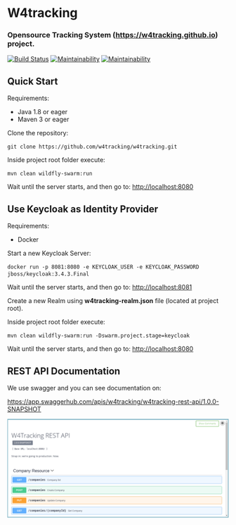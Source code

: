 # W4tracking
### Opensource Tracking System (https://w4tracking.github.io) project.

[![Build Status](https://travis-ci.org/w4tracking/w4tracking.svg?branch=master)](https://travis-ci.org/w4tracking/w4tracking)
[![Maintainability](https://api.codeclimate.com/v1/badges/ac6ef148cb63121b8272/maintainability)](https://codeclimate.com/github/w4tracking/w4tracking/maintainability)
[![Maintainability](https://sonarcloud.io/api/badges/gate?key=w4tracking)](https://sonarcloud.io/dashboard/index/w4tracking)

## Quick Start

Requirements:
- Java 1.8 or eager
- Maven 3 or eager

Clone the repository:
```
git clone https://github.com/w4tracking/w4tracking.git
```

Inside project root folder execute:
```
mvn clean wildfly-swarm:run
```

Wait until the server starts, and then go to: <http://localhost:8080>

## Use Keycloak as Identity Provider

Requirements:
- Docker


Start a new Keycloak Server:
```
docker run -p 8081:8080 -e KEYCLOAK_USER -e KEYCLOAK_PASSWORD jboss/keycloak:3.4.3.Final
```

Wait until the server starts, and then go to: <http://localhost:8081>

Create a new Realm using **w4tracking-realm.json** file (located at project root).


Inside project root folder execute:
```
mvn clean wildfly-swarm:run -Dswarm.project.stage=keycloak
```

Wait until the server starts, and then go to: <http://localhost:8080>

## REST API Documentation
We use swagger and you can see documentation on:

https://app.swaggerhub.com/apis/w4tracking/w4tracking-rest-api/1.0.0-SNAPSHOT

![Register OAuth App](images/swagger.png)
